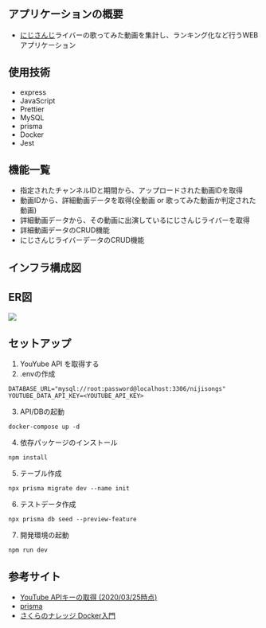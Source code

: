 ## アプリケーションの概要
- [にじさんじ](https://www.nijisanji.jp/members)ライバーの歌ってみた動画を集計し、ランキング化など行うWEBアプリケーション
## 使用技術
- express
- JavaScript
- Prettier
- MySQL
- prisma
- Docker
- Jest
## 機能一覧
- 指定されたチャンネルIDと期間から、アップロードされた動画IDを取得
- 動画IDから、詳細動画データを取得(全動画 or 歌ってみた動画か判定された動画)
- 詳細動画データから、その動画に出演しているにじさんじライバーを取得
- 詳細動画データのCRUD機能
- にじさんじライバーデータのCRUD機能
## インフラ構成図
## ER図
![](https://storage.googleapis.com/vtuber_image/prisma-erd.svg)
## セットアップ
1. YouYube API を取得する
2. .envの作成
```
DATABASE_URL="mysql://root:password@localhost:3306/nijisongs"
YOUTUBE_DATA_API_KEY=<YOUTUBE_API_KEY>
```
3. API/DBの起動
```
docker-compose up -d
```
4. 依存パッケージのインストール
```
npm install
```
5. テーブル作成
```
npx prisma migrate dev --name init
```
6. テストデータ作成
```
npx prisma db seed --preview-feature
```
7. 開発環境の起動
```
npm run dev
```
## 参考サイト
- [YouTube APIキーの取得 (2020/03/25時点)](https://qiita.com/iroiro_bot/items/1016a6a439dfb8d21eca)
- [prisma](https://www.prisma.io/)
- [さくらのナレッジ Docker入門](https://knowledge.sakura.ad.jp/13265/)
